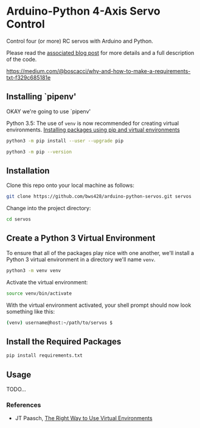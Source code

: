 # Arduino-Python 4-Axis Servo Control

Control four (or more) RC servos with Arduino and Python.

Please read the [associated blog post](https://bws428.github.io/notes/arduino-python-4-axis-servo/) for more details and a full description of the code.

https://medium.com/@boscacci/why-and-how-to-make-a-requirements-txt-f329c685181e

## Installing `pipenv'

OKAY we're going to use `pipenv'

Python 3.5: The use of `venv` is now recommended for creating virtual environments. [Installing packages using pip and virtual environments](https://packaging.python.org/guides/installing-using-pip-and-virtual-environments/)

```bash
python3 -m pip install --user --upgrade pip
```

```bash
python3 -m pip --version
```

## Installation

Clone this repo onto your local machine as follows:

```bash
git clone https://github.com/bws428/arduino-python-servos.git servos
```

Change into the project directory:

```bash
cd servos
```

## Create a Python 3 Virtual Environment

To ensure that all of the packages play nice with one another, we'll install a Python 3 virtual environment in a directory we'll name `venv`.

```bash
python3 -m venv venv
```

Activate the virtual environment:

```bash
source venv/bin/activate
```

With the virtual environment activated, your shell prompt should now look something like this:

```bash
(venv) username@host:~/path/to/servos $
```

## Install the Required Packages

```bash
pip install requirements.txt
```

## Usage

TODO...

### References

- JT Paasch, [The Right Way to Use Virtual Environments](https://medium.com/@jtpaasch/the-right-way-to-use-virtual-environments-1bc255a0cba7)
